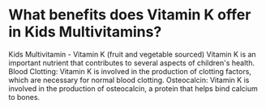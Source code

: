 # What benefits does Vitamin K offer in Kids Multivitamins?

Kids Multivitamin - Vitamin K (fruit and vegetable sourced) Vitamin K is an important nutrient that contributes to several aspects of children's health. Blood Clotting: Vitamin K is involved in the production of clotting factors, which are necessary for normal blood clotting. Osteocalcin: Vitamin K is involved in the production of osteocalcin, a protein that helps bind calcium to bones.
